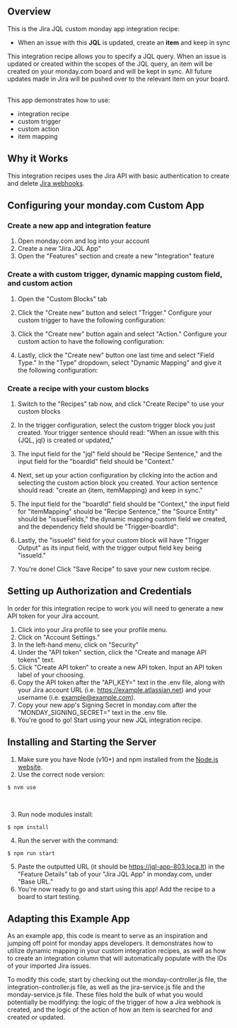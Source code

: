 ## Overview

This is the Jira JQL custom monday app integration recipe: 
- When an issue with this <b>JQL</b> is updated, create an <b>item</b> and keep in sync

This integration recipe allows you to specify a JQL query. When an issue is updated or created within the scopes of the JQL query, an item will be created on your monday.com board and will be kept in sync. All future updates made in Jira will be pushed over to the relevant item on your board.

<br>This app demonstrates how to use:
- integration recipe
- custom trigger
- custom action
- item mapping

## Why it Works

This integration recipes uses the Jira API with basic authentication to create and delete [Jira webhooks](https://developer.atlassian.com/server/jira/platform/webhooks/). 

## Configuring your monday.com Custom App

### Create a new app and integration feature

1. Open monday.com and log into your account
2. Create a new "Jira JQL App" 
3. Open the "Features" section and create a new "Integration" feature

### Create a with custom trigger, dynamic mapping custom field, and custom action

1. Open the "Custom Blocks" tab
2. Click the "Create new" button and select "Trigger." Configure your custom trigger to have the following configuration:

3. Click the "Create new" button again and select "Action." Configure your custom action to have the following configuration:

4. Lastly, click the "Create new" button one last time and select "Field Type." In the "Type" dropdown, select "Dynamic Mapping" and give it the following configuration:

### Create a recipe with your custom blocks

1. Switch to the "Recipes" tab now, and click "Create Recipe" to use your custom blocks
2. In the trigger configuration, select the custom trigger block you just created. Your trigger sentence should read: "When an issue with this {JQL, jql} is created or updated,"
3. The input field for the "jql" field should be "Recipe Sentence," and the input field for the "boardId" field should be "Context."
4. Next, set up your action configuration by clicking into the action and selecting the custom action block you created. Your action sentence should read: "create an {item, itemMapping} and keep in sync."
5. The input field for the "boardId" field should be "Context," the input field for "itemMapping" should be "Recipe Sentence," the "Source Entity" should be "issueFields," the dynamic mapping custom field we created, and the dependency field should be "Trigger-boardId":

6. Lastly, the "issueId" field for your custom block will have "Trigger Output" as its input field, with the trigger output field key being "issueId."
7. You're done! Click "Save Recipe" to save your new custom recipe. 

## Setting up Authorization and Credentials

In order for this integration recipe to work you will need to generate a new API token for your Jira account. 

1. Click into your Jira profile to see your profile menu. 
2. Click on "Account Settings."
3. In the left-hand menu, click on "Security"
4. Under the "API token" section, click the "Create and manage API tokens" text.
5. Click "Create API token" to create a new API token. Input an API token label of your choosing. 
6. Copy the API token after the "API_KEY=" text in the .env file, along with your Jira account URL (i.e. https://example.atlassian.net) and your username (i.e. example@example.com). 
7. Copy your new app's Signing Secret in monday.com after the "MONDAY_SIGNING_SECRET=" text in the .env file.
8. You're good to go! Start using your new JQL integration recipe. 

## Installing and Starting the Server

1. Make sure you have Node (v10+) and npm installed from the [Node.js website](https://nodejs.org/en/download/).
2. Use the correct node version:
```
$ nvm use
```
<br>

3. Run node modules install:
```
$ npm install
```

4. Run the server with the command:
```
$ npm run start
```

5. Paste the outputted URL (it should be https://jql-app-803.loca.lt) in the "Feature Details" tab of your "Jira JQL App" in monday.com, under "Base URL."
6. You're now ready to go and start using this app! Add the recipe to a board to start testing. 

## Adapting this Example App

As an example app, this code is meant to serve as an inspiration and jumping off point for monday apps developers. It demonstrates how to utilize dynamic mapping in your custom integration recipes, as well as how to create an integration column that will automatically populate with the IDs of your imported Jira issues. 

To modify this code, start by checking out the monday-controller.js file, the integration-controller.js file, as well as the jira-service.js file and the monday-service.js file. These files hold the bulk of what you would potentially be modifying: the logic of the trigger of how a Jira webhook is created, and the logic of the action of how an item is searched for and created or updated. 